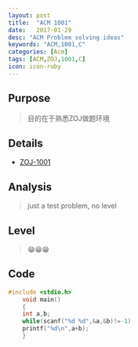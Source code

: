 ```yaml
---
layout: post
title:  "ACM 1001"
date:   2017-01-29
desc: "ACM Problem solving ideas"
keywords: "ACM,1001,C"
categories: [Acm]
tags: [ACM,ZOJ,1001,C]
icon: icon-ruby
---
```

## <b>Purpose</b>
> 目的在于熟悉ZOJ做题环境

## <b>Details</b>

* [ZOJ-1001](http://acm.zju.edu.cn/onlinejudge/showProblem.do?problemCode=1001)

## <b>Analysis</b>
> just a test problem, no level

## <b>Level</b>
> 😁😁😁
## <b>Code</b>

``` c
#include <stdio.h>
    void main()
    {
    int a,b;
    while(scanf("%d %d",&a,&b)!=-1)
    printf("%d\n",a+b);
    }

```


